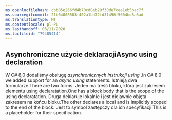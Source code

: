 ```yaml
---
ms.openlocfilehash: cbb05e266fd4b70cd0ab29f30de7cee1eb5bac7f
ms.sourcegitcommit: 21b04008503f402a1bd72fd31496f5604bd8a6ad
ms.translationtype: MT
ms.contentlocale: pl-PL
ms.lasthandoff: 03/11/2020
ms.locfileid: "79485414"
---
```

## <a name="async-using-declaration"></a><span data-ttu-id="8d542-101">Asynchroniczne użycie deklaracji</span><span class="sxs-lookup"><span data-stu-id="8d542-101">Async using declaration</span></span>

<span data-ttu-id="8d542-102">W C# 8,0 dodaliśmy obsługę *asynchronicznych instrukcji using* .</span><span class="sxs-lookup"><span data-stu-id="8d542-102">In C# 8.0 we added support for an *async using* statements.</span></span> <span data-ttu-id="8d542-103">Istnieją dwa formularze.</span><span class="sxs-lookup"><span data-stu-id="8d542-103">There are two forms.</span></span> <span data-ttu-id="8d542-104">Jeden ma treść bloku, która jest zakresem elementu using declaratation.</span><span class="sxs-lookup"><span data-stu-id="8d542-104">One has a block body that is the scope of the using declaratation.</span></span> <span data-ttu-id="8d542-105">Druga deklaruje lokalnie i jest niejawnie objęta zakresem na końcu bloku.</span><span class="sxs-lookup"><span data-stu-id="8d542-105">The other declares a local and is implicitly scoped to the end of the block.</span></span> <span data-ttu-id="8d542-106">Jest to symbol zastępczy dla ich specyfikacji.</span><span class="sxs-lookup"><span data-stu-id="8d542-106">This is a placeholder for their specification.</span></span>
